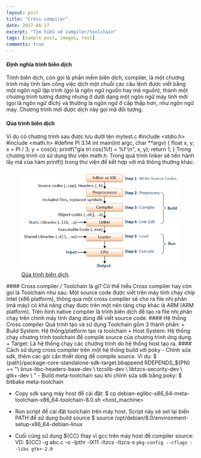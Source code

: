 ```yaml
---
layout: post
title: "Cross compiler"
date: 2017-06-27
excerpt: "Tìm hiểu về compiler/toolchain"
tags: [sample post, images, test]
comments: true
---
```


#### Định nghĩa trình biên dịch
Trình biên dịch, còn gọi là phần mềm biên dịch, compiler, là một chương trình máy tính làm công việc dịch một chuỗi các câu lệnh được viết bằng một ngôn ngữ lập trình (gọi là ngôn ngữ nguồn hay mã nguồn), thành một chương trình tương đương nhưng ở dưới dạng một ngôn ngữ máy tính mới (gọi là ngôn ngữ đích) và thường là ngôn ngữ ở cấp thấp hơn, như ngôn ngữ máy. Chương trình mới được dịch này gọi mã đối tượng.
#### Qúa trình biên dịch
Ví dụ có chương trình sau được lưu dưới tên mytest.c
#include <stdio.h>
#include <math.h>
#define PI 3.14
int main(int argc, char **argv)
{
    float x, y;
    x = PI / 3;
    y = cos(x);
    printf("gia tri cos(%f) = %f \n", x, y);
    return 1;
}
Trong chương trình có sử dụng thư viện math.h. Trong quá trình linker sẽ tiến hành lấy mã của hàm printf() trong thư viện để kết hợp với mã thông thường khác.
<figure>
	<a href="https://raw.githubusercontent.com/redsiren204/redsiren204.github.io/master/resources/cross-compiler/CompilationProcess.png"><img src="https://raw.githubusercontent.com/redsiren204/redsiren204.github.io/master/resources/cross-compiler/CompilationProcess.png"></a>
	<figcaption><a href="https://raw.githubusercontent.com/redsiren204/redsiren204.github.io/master/resources/cross-compiler/CompilationProcess.png" title="Qúa trình biên dịch">Qúa trình biên dịch</a>.</figcaption>
</figure>
#### Cross compiler / Toolchain là gì?
Có thể hiểu Cross compiler hay còn gọi là Toolchain như sau:
Một source code được viết trên máy tính chạy chíp Intel (x86 platform), thông qua một cross compiler sẽ cho ra file nhị phân (mã máy) có khả năng chạy được trên một nên tảng chip khác là ARM (ARM platform). Trên hình native compiler là trình biên dịch để tạo ra file nhị phân chạy trên chính máy tính đang dùng để viết source code.
#### Hệ thống Cross compiler
Quá trình tạo và sử dụng Toolchain gồm 3 thành phần:
+ Build System: Hệ thống/platform tạo ra toolchain
+ Host System: Hệ thống chạy chương trình toolchain để compile source của chương trình ứng dụng.
+ Target: Là hệ thống chạy các chương trình do hệ thống host tạo ra.
#### Cách sử dụng cross compiler trên một hệ thống build với poky
- Chỉnh sửa sdk, thêm các gói cần thiết dùng để compile source. Ví dụ:
$ {path}/package-core-standalone-sdk-target.bbappend
RDEPENDS_${PN} += "\
linux-libc-headers-base-dev \
tzcslib-dev \
libtzcs-security-dev \
gtk+-dev \
"
- Build meta-toolchain sau khi chỉnh sửa sdk bằng poky:
$ bitbake meta-toolchain

- Copy sdk sang máy host để cài đặt:
$ cp debian-eglibc-x86_64-meta-toolchain-x86_64-toolchain-8.0.sh <host_machine>

- Run script để cài đặt toolchain trên máy host. Script này sẽ set lại biến PATH để sử dụng build source
$ source /opt/debian/8.0/environment-setup-x86_64-debian-linux

- Cuối cùng sử dụng ${CC} thay vì gcc trên máy host để compiler source:
VD: ${CC} -g abc.c -o  -lpthr -lX11 -ltzcs -ltzcs-s `pkg-config --cflags --libs gtk+-2.0`